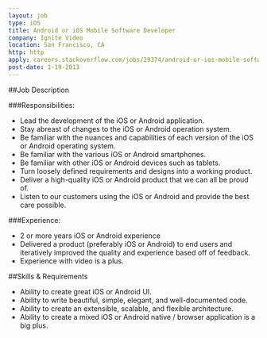 ```yaml
---
layout: job
type: iOS
title: Android or iOS Mobile Software Developer
company: Ignite Video
location: San Francisco, CA
http: http
apply: careers.stackoverflow.com/jobs/29374/android-or-ios-mobile-software-developer-ignite-video
post-date: 1-19-2013
--- 
```


##Job Description

###Responsibilities:
* Lead the development of the iOS or Android application.
* Stay abreast of changes to the iOS or Android operation system.
* Be familiar with the nuances and capabilities of each version of the iOS or Android operating system.
* Be familiar with the various iOS or Android smartphones.
* Be familiar with other iOS or Android devices such as tablets.
* Turn loosely defined requirements and designs into a working product.
* Deliver a high-quality iOS or Android product that we can all be proud of.
* Listen to our customers using the iOS or Android and provide the best care possible.

###Experience:
* 2 or more years iOS or Android experience
* Delivered a product (preferably iOS or Android) to end users and iteratively improved the quality and experience based off of feedback.
* Experience with video is a plus.

##Skills & Requirements
* Ability to create great iOS or Android UI.
* Ability to write beautiful, simple, elegant, and well-documented code.
* Ability to create an extensible, scalable, and flexible architecture.
* Ability to create a mixed iOS or Android native / browser application is a big plus.